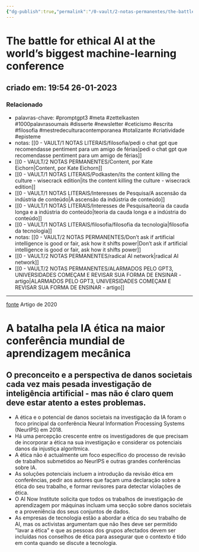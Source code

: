 ```yaml
---
{"dg-publish":true,"permalink":"/0-vault/2-notas-permanentes/the-battle-for-ethical-ai-at-the-worlds-biggest-machine-learning-conference/","tags":["permanente","promptgpt3","meta","zettelkasten","1000palavrasoumais","disserte","newsletter","ceticismo","escrita","filosofia","mestredeculturacontemporanea","totalizante","criatividade","episteme"],"dgHomeLink":true,"dgShowLocalGraph":true,"dgShowFileTree":true,"dgEnableSearch":true}
---
```


# The battle for ethical AI at the world’s biggest machine-learning conference
## criado em: 19:54 26-01-2023

### Relacionado
- palavras-chave: #promptgpt3 #meta #zettelkasten #1000palavrasoumais #disserte #newsletter #ceticismo #escrita #filosofia #mestredeculturacontemporanea #totalizante #criatividade #episteme 
- notas: [[0 - VAULT/1 NOTAS LITERAIS/filosofia/pedi o chat gpt que recomendasse pentiment para um amigo de férias\|pedi o chat gpt que recomendasse pentiment para um amigo de férias]]
- [[0 - VAULT/2 NOTAS PERMANENTES/Content, por Kate Eichorn\|Content, por Kate Eichorn]]
- [[0 - VAULT/1 NOTAS LITERAIS/Podkasten/its the content killing the culture - wisecrack edition\|its the content killing the culture - wisecrack edition]]
- [[0 - VAULT/1 NOTAS LITERAIS/Interesses de Pesquisa/A ascensão da indústria de conteúdo\|A ascensão da indústria de conteúdo]]
- [[0 - VAULT/1 NOTAS LITERAIS/Interesses de Pesquisa/teoria da cauda longa e a indústria do conteúdo\|teoria da cauda longa e a indústria do conteúdo]]
- [[0 - VAULT/1 NOTAS LITERAIS/filosofia/filosofia da tecnologia\|filosofia da tecnologia]]
- notas: [[0 - VAULT/2 NOTAS PERMANENTES/Don’t ask if artificial intelligence is good or fair, ask how it shifts power\|Don’t ask if artificial intelligence is good or fair, ask how it shifts power]]
- [[0 - VAULT/2 NOTAS PERMANENTES/radical AI network\|radical AI network]]
- [[0 - VAULT/2 NOTAS PERMANENTES/ALARMADOS PELO GPT3, UNIVERSIDADES COMEÇAM E REVISAR SUA FORMA DE ENSINAR - artigo\|ALARMADOS PELO GPT3, UNIVERSIDADES COMEÇAM E REVISAR SUA FORMA DE ENSINAR - artigo]]
---
[fonte](https://www.nature.com/articles/d41586-020-00160-y)
Artigo de 2020

# A batalha pela IA ética na maior conferência mundial de aprendizagem mecânica

## O preconceito e a perspectiva de danos societais cada vez mais pesada investigação de inteligência artificial - mas não é claro quem deve estar atento a estes problemas.

- A ética e o potencial de danos societais na investigação da IA foram o foco principal da conferência Neural Information Processing Systems (NeurIPS) em 2018. 
- Há uma percepção crescente entre os investigadores de que precisam de incorporar a ética na sua investigação e considerar os potenciais danos da injustiça algorítmica. 
- A ética não é actualmente um foco específico do processo de revisão de trabalhos submetidos ao NeurIPS e outras grandes conferências sobre IA. 
- As soluções potenciais incluem a introdução da revisão ética em conferências, pedir aos autores que façam uma declaração sobre a ética do seu trabalho, e formar revisores para detectar violações de ética. 
- O AI Now Institute solicita que todos os trabalhos de investigação de aprendizagem por máquinas incluam uma secção sobre danos societais e a proveniência dos seus conjuntos de dados. 
- As empresas de tecnologia estão a abordar a ética do seu trabalho de AI, mas os activistas argumentam que não lhes deve ser permitido "lavar a ética" e que as pessoas dos grupos afectados devem ser incluídas nos conselhos de ética para assegurar que o contexto é tido em conta quando se discute a tecnologia.

